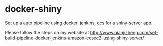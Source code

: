 # docker-shiny
Set up a auto pipeline using docker, jenkins, ecs for a shiny-server app.

Please follow the steps on my website at http://www.qianjizheng.com/set-build-pipeline-docker-jenkins-amazon-ecsec2-using-shiny-server/
